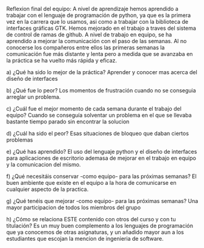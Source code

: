 Reflexion final del equipo:
A nivel de aprendizaje hemos aprendido a trabajar con el lenguaje de programación de python, ya que es la primera vez en la carrera que lo usamos, asi como a trabajar con la biblioteca de interfaces gráficas GTK.
Hemos mejorado en el trabajo a traves del sistema de control de ramas de github.
A nivel de trabajo en equipo, se ha aprendido a mejorar la comunicación con el paso de las semanas.
Al no conocerse los compañeros entre ellos las primeras semanas la comunicación fue más distante y lenta pero a medida que se avanzaba en la práctica se ha vuelto más rápida y eficaz.

a) ¿Qué ha sido lo mejor de la práctica?
Aprender y conocer mas acerca del diseño de interfaces

b) ¿Qué fue lo peor?
Los momentos de frustración cuando no se conseguia arreglar un problema.

c) ¿Cuál fue el mejor momento de cada semana durante el trabajo del equipo?
Cuando se conseguía solventar un problema en el que se llevaba bastante tiempo parado
sin encontrar la solucion

d) ¿Cuál ha sido el peor?
Esas situaciones de bloqueo que daban ciertos problemas

e) ¿Qué has aprendido?
El uso del lenguaje python y el diseño de interfaces para aplicaciones de escritorio
ademasa de mejorar en el trabajo en equipo y la comunicacion del mismo.

f) ¿Qué necesitáis conservar -como equipo- para las próximas semanas?
El buen ambiente que existe en el equipo a la hora de comunicarse en cualquier aspecto
de la practica.

g) ¿Qué tenéis que mejorar -como equipo- para las próximas semanas?
Una mayor participacion de todos los miembros del grupo

h) ¿Cómo se relaciona ESTE contenido con otros del curso y con tu titulación?
Es un muy buen complemento a los lenguajes de programación que ya conocemos de otras
asignaturas, y un añadido mayor aun a los estudiantes que escojan la mencion de ingenieria
de software.

